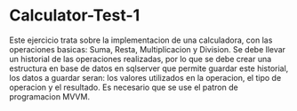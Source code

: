 # Calculator-Test-1
Este ejercicio trata sobre la implementacion de una calculadora, con las operaciones basicas: Suma, Resta, Multiplicacion y Division. Se debe llevar un historial de las operaciones realizadas, por lo que se debe crear una estructura en base de datos en sqlserver que permite guardar este historial, los datos a guardar seran: los valores utilizados en la operacion, el tipo de operacion y el resultado. Es necesario que se use el patron de programacion MVVM. 
